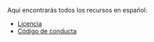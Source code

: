 Aquí encontrarás todos los recursos en español:

- [Licencia](./LICENSE.md)
  <!-- - [README](./README.md) -->
  <!-- - [Política de seguridad](./SECURITY.md) -->
- [Código de conducta](./CODE_OF_CONDUCT.md)
<!-- - [Preguntas frecuentes](./FAQ.md) -->
